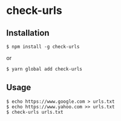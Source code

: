 # check-urls

## Installation

```shell
$ npm install -g check-urls
```
or
```shell
$ yarn global add check-urls
```

## Usage

```shell
$ echo https://www.google.com > urls.txt
$ echo https://www.yahoo.com >> urls.txt
$ check-urls urls.txt
```
